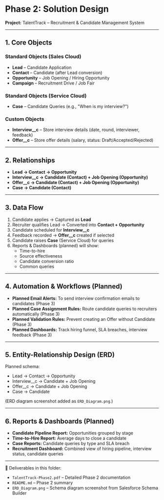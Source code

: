# Phase 2: Solution Design  
**Project:** TalentTrack – Recruitment & Candidate Management System  

---

## 1. Core Objects  

### Standard Objects (Sales Cloud)  
- **Lead** – Candidate Application  
- **Contact** – Candidate (after Lead conversion)  
- **Opportunity** – Job Opening / Hiring Opportunity  
- **Campaign** – Recruitment Drive / Job Fair  

### Standard Objects (Service Cloud)  
- **Case** – Candidate Queries (e.g., "When is my interview?")  

### Custom Objects  
- **Interview__c** – Store interview details (date, round, interviewer, feedback)  
- **Offer__c** – Store offer details (salary, status: Draft/Accepted/Rejected)  

---

## 2. Relationships  

- **Lead → Contact → Opportunity**  
- **Interview__c → Candidate (Contact) + Job Opening (Opportunity)**  
- **Offer__c → Candidate (Contact) + Job Opening (Opportunity)**  
- **Case → Candidate (Contact)**  

---

## 3. Data Flow  

1. Candidate applies → Captured as **Lead**  
2. Recruiter qualifies Lead → Converted into **Contact + Opportunity**  
3. Candidate scheduled for **Interview__c**  
4. Feedback recorded → **Offer__c** created if selected  
5. Candidate raises **Case** (Service Cloud) for queries  
6. Reports & Dashboards (planned) will show:  
   - Time-to-hire  
   - Source effectiveness  
   - Candidate conversion ratio  
   - Common queries  

---

## 4. Automation & Workflows (Planned)  

- **Planned Email Alerts:** To send interview confirmation emails to candidates (Phase 3)  
- **Planned Case Assignment Rules:** Route candidate queries to recruiters automatically (Phase 3)  
- **Planned Validation Rules:** Prevent creating an Offer without Candidate (Phase 3)  
- **Planned Dashboards:** Track hiring funnel, SLA breaches, interview feedback (Phase 3)  

---

## 5. Entity-Relationship Design (ERD)  

Planned schema:  
- Lead → Contact → Opportunity  
- Interview__c → Candidate + Job Opening  
- Offer__c → Candidate + Job Opening  
- Case → Candidate  

(ERD diagram screenshot added as `ERD_Diagram.png`.)  

---

## 6. Reports & Dashboards (Planned)  

- **Candidate Pipeline Report:** Opportunities grouped by stage  
- **Time-to-Hire Report:** Average days to close a candidate  
- **Case Reports:** Candidate queries by type and SLA breach  
- **Recruitment Dashboard:** Combined view of hiring pipeline, interview status, candidate queries  

---

📄 Deliverables in this folder:  
- `TalentTrack-Phase2.pdf` – Detailed Phase 2 documentation  
- `README.md` – Phase 2 summary  
- `ERD_Diagram.png` – Schema diagram screenshot from Salesforce Schema Builder  
